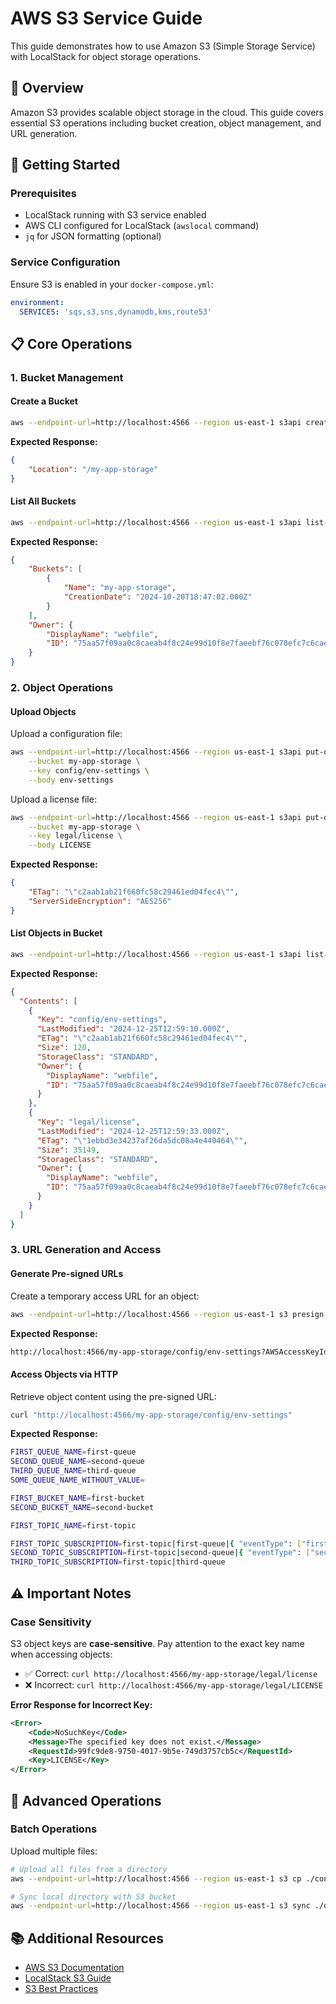 # AWS S3 Service Guide

This guide demonstrates how to use Amazon S3 (Simple Storage Service) with LocalStack for object storage operations.

## 🎯 Overview

Amazon S3 provides scalable object storage in the cloud. This guide covers essential S3 operations including bucket creation, object management, and URL generation.

## 🚀 Getting Started

### Prerequisites

- LocalStack running with S3 service enabled
- AWS CLI configured for LocalStack (`awslocal` command)
- `jq` for JSON formatting (optional)

### Service Configuration

Ensure S3 is enabled in your `docker-compose.yml`:

```yaml
environment:
  SERVICES: 'sqs,s3,sns,dynamodb,kms,route53'
```

## 📋 Core Operations

### 1. Bucket Management

#### Create a Bucket

```bash
aws --endpoint-url=http://localhost:4566 --region us-east-1 s3api create-bucket --bucket my-app-storage --region us-east-1
```

**Expected Response:**
```json
{
    "Location": "/my-app-storage"
}
```

#### List All Buckets

```bash
aws --endpoint-url=http://localhost:4566 --region us-east-1 s3api list-buckets | jq
```

**Expected Response:**
```json
{
    "Buckets": [
        {
            "Name": "my-app-storage",
            "CreationDate": "2024-10-20T18:47:02.000Z"
        }
    ],
    "Owner": {
        "DisplayName": "webfile",
        "ID": "75aa57f09aa0c8caeab4f8c24e99d10f8e7faeebf76c078efc7c6caea54ba06a"
    }
}
```

### 2. Object Operations

#### Upload Objects

Upload a configuration file:
```bash
aws --endpoint-url=http://localhost:4566 --region us-east-1 s3api put-object \
    --bucket my-app-storage \
    --key config/env-settings \
    --body env-settings
```

Upload a license file:
```bash
aws --endpoint-url=http://localhost:4566 --region us-east-1 s3api put-object \
    --bucket my-app-storage \
    --key legal/license \
    --body LICENSE
```

**Expected Response:**
```json
{
    "ETag": "\"c2aab1ab21f660fc58c29461ed04fec4\"",
    "ServerSideEncryption": "AES256"
}
```

#### List Objects in Bucket

```bash
aws --endpoint-url=http://localhost:4566 --region us-east-1 s3api list-objects --bucket my-app-storage | jq
```

**Expected Response:**
```json
{
  "Contents": [
    {
      "Key": "config/env-settings",
      "LastModified": "2024-12-25T12:59:10.000Z",
      "ETag": "\"c2aab1ab21f660fc58c29461ed04fec4\"",
      "Size": 120,
      "StorageClass": "STANDARD",
      "Owner": {
        "DisplayName": "webfile",
        "ID": "75aa57f09aa0c8caeab4f8c24e99d10f8e7faeebf76c078efc7c6caea54ba06a"
      }
    },
    {
      "Key": "legal/license",
      "LastModified": "2024-12-25T12:59:33.000Z",
      "ETag": "\"1ebbd3e34237af26da5dc08a4e440464\"",
      "Size": 35149,
      "StorageClass": "STANDARD",
      "Owner": {
        "DisplayName": "webfile",
        "ID": "75aa57f09aa0c8caeab4f8c24e99d10f8e7faeebf76c078efc7c6caea54ba06a"
      }
    }
  ]
}
```

### 3. URL Generation and Access

#### Generate Pre-signed URLs

Create a temporary access URL for an object:

```bash
aws --endpoint-url=http://localhost:4566 --region us-east-1 s3 presign s3://my-app-storage/config/env-settings
```

**Expected Response:**
```bash
http://localhost:4566/my-app-storage/config/env-settings?AWSAccessKeyId=AKIAIOSFODNN7EXAMPLE&Signature=cYUyEPyJ0RDq0RElUIifAkWFjZ0%3D&Expires=1729453882
```

#### Access Objects via HTTP

Retrieve object content using the pre-signed URL:

```bash
curl "http://localhost:4566/my-app-storage/config/env-settings"
```

**Expected Response:**
```bash
FIRST_QUEUE_NAME=first-queue
SECOND_QUEUE_NAME=second-queue
THIRD_QUEUE_NAME=third-queue
SOME_QUEUE_NAME_WITHOUT_VALUE=

FIRST_BUCKET_NAME=first-bucket
SECOND_BUCKET_NAME=second-bucket

FIRST_TOPIC_NAME=first-topic

FIRST_TOPIC_SUBSCRIPTION=first-topic|first-queue|{ "eventType": ["first-event"] }
SECOND_TOPIC_SUBSCRIPTION=first-topic|second-queue|{ "eventType": ["second-event"] }
THIRD_TOPIC_SUBSCRIPTION=first-topic|third-queue
```

## ⚠️ Important Notes

### Case Sensitivity

S3 object keys are **case-sensitive**. Pay attention to the exact key name when accessing objects:

- ✅ Correct: `curl http://localhost:4566/my-app-storage/legal/license`
- ❌ Incorrect: `curl http://localhost:4566/my-app-storage/legal/LICENSE`

**Error Response for Incorrect Key:**
```xml
<Error>
    <Code>NoSuchKey</Code>
    <Message>The specified key does not exist.</Message>
    <RequestId>99fc9de8-9750-4017-9b5e-749d3757cb5c</RequestId>
    <Key>LICENSE</Key>
</Error>
```

## 🔧 Advanced Operations


### Batch Operations

Upload multiple files:

```bash
# Upload all files from a directory
aws --endpoint-url=http://localhost:4566 --region us-east-1 s3 cp ./config/ s3://my-app-storage/config/ --recursive

# Sync local directory with S3 bucket
aws --endpoint-url=http://localhost:4566 --region us-east-1 s3 sync ./data/ s3://my-app-storage/data/
```

## 📚 Additional Resources

- [AWS S3 Documentation](https://docs.aws.amazon.com/s3/)
- [LocalStack S3 Guide](https://docs.localstack.cloud/user-guide/aws/s3/)
- [S3 Best Practices](https://docs.aws.amazon.com/s3/latest/userguide/optimizing-performance.html)

